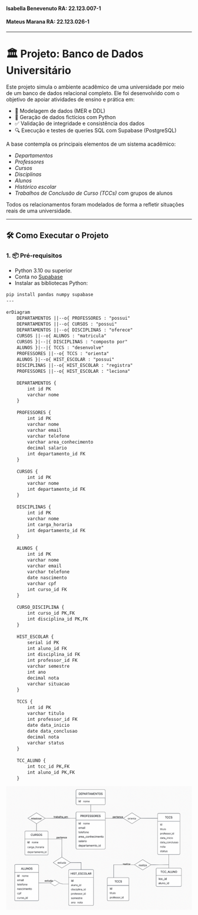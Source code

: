 #### Isabella Benevenuto RA: 22.123.007-1
#### Mateus Marana       RA: 22.123.026-1
---

# 🏛️ Projeto: Banco de Dados Universitário

Este projeto simula o ambiente acadêmico de uma universidade por meio de um banco de dados relacional completo. Ele foi desenvolvido com o objetivo de apoiar atividades de ensino e prática em:

- 📐 Modelagem de dados (MER e DDL)
- 🧬 Geração de dados fictícios com Python
- ✅ Validação de integridade e consistência dos dados
- 🔍 Execução e testes de queries SQL com Supabase (PostgreSQL)

A base contempla os principais elementos de um sistema acadêmico:

- *Departamentos*
- *Professores*
- *Cursos*
- *Disciplinas*
- *Alunos*
- *Histórico escolar*
- *Trabalhos de Conclusão de Curso (TCCs)* com grupos de alunos

Todos os relacionamentos foram modelados de forma a refletir situações reais de uma universidade.

---

## 🛠️ Como Executar o Projeto

### 1. 📦 Pré-requisitos

- Python 3.10 ou superior
- Conta no [Supabase](https://supabase.io)
- Instalar as bibliotecas Python:

```bash
pip install pandas numpy supabase
---
```

```mermaid
erDiagram
    DEPARTAMENTOS ||--o{ PROFESSORES : "possui"
    DEPARTAMENTOS ||--o{ CURSOS : "possui"
    DEPARTAMENTOS ||--o{ DISCIPLINAS : "oferece"
    CURSOS ||--o{ ALUNOS : "matricula"
    CURSOS }|--|{ DISCIPLINAS : "composto por"
    ALUNOS }|--|{ TCCS : "desenvolve"
    PROFESSORES ||--o{ TCCS : "orienta"
    ALUNOS }|--o{ HIST_ESCOLAR : "possui"
    DISCIPLINAS ||--o{ HIST_ESCOLAR : "registra"
    PROFESSORES ||--o{ HIST_ESCOLAR : "leciona"
    
    DEPARTAMENTOS {
        int id PK
        varchar nome
    }
    
    PROFESSORES {
        int id PK
        varchar nome
        varchar email
        varchar telefone
        varchar area_conhecimento
        decimal salario
        int departamento_id FK
    }
    
    CURSOS {
        int id PK
        varchar nome
        int departamento_id FK
    }
    
    DISCIPLINAS {
        int id PK
        varchar nome
        int carga_horaria
        int departamento_id FK
    }
    
    ALUNOS {
        int id PK
        varchar nome
        varchar email
        varchar telefone
        date nascimento
        varchar cpf
        int curso_id FK
    }
    
    CURSO_DISCIPLINA {
        int curso_id PK,FK
        int disciplina_id PK,FK
    }
    
    HIST_ESCOLAR {
        serial id PK
        int aluno_id FK
        int disciplina_id FK
        int professor_id FK
        varchar semestre
        int ano
        decimal nota
        varchar situacao
    }
    
    TCCS {
        int id PK
        varchar titulo
        int professor_id FK
        date data_inicio
        date data_conclusao
        decimal nota
        varchar status
    }
    
    TCC_ALUNO {
        int tcc_id PK,FK
        int aluno_id PK,FK
    }
```
![ERDiagram](https://github.com/benevenutoIsa/BD_Universidade/blob/main/ERdiagram_EDPlus.png)
